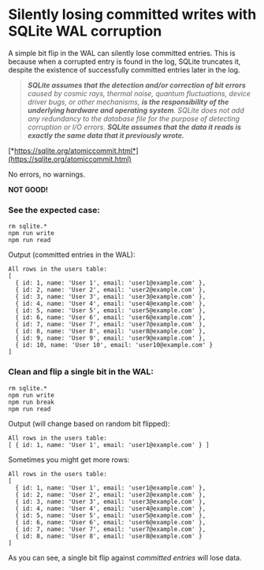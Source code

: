 # Silently losing committed writes with SQLite WAL corruption

A simple bit flip in the WAL can silently lose committed entries. This is because when a corrupted entry is found in the log, SQLite truncates it, despite the existence of successfully committed entries later in the log.


> ***SQLite assumes that the detection and/or correction of bit errors** caused by cosmic rays, thermal noise, quantum fluctuations, device driver bugs, or other mechanisms, **is the responsibility of the underlying hardware and operating system**. SQLite does not add any redundancy to the database file for the purpose of detecting corruption or I/O errors. **SQLite assumes that the data it reads is exactly the same data that it previously wrote.***

[*https://sqlite.org/atomiccommit.html*](https://sqlite.org/atomiccommit.html)

No errors, no warnings.

**NOT GOOD!**

### See the expected case:

```
rm sqlite.*
npm run write
npm run read
```

Output (committed entries in the WAL):

```
All rows in the users table:
[
  { id: 1, name: 'User 1', email: 'user1@example.com' },
  { id: 2, name: 'User 2', email: 'user2@example.com' },
  { id: 3, name: 'User 3', email: 'user3@example.com' },
  { id: 4, name: 'User 4', email: 'user4@example.com' },
  { id: 5, name: 'User 5', email: 'user5@example.com' },
  { id: 6, name: 'User 6', email: 'user6@example.com' },
  { id: 7, name: 'User 7', email: 'user7@example.com' },
  { id: 8, name: 'User 8', email: 'user8@example.com' },
  { id: 9, name: 'User 9', email: 'user9@example.com' },
  { id: 10, name: 'User 10', email: 'user10@example.com' }
]
```

### Clean and flip a single bit in the WAL:

```
rm sqlite.*
npm run write
npm run break
npm run read
```

Output (will change based on random bit flipped):

```
All rows in the users table:
[ { id: 1, name: 'User 1', email: 'user1@example.com' } ]
```

Sometimes you might get more rows:

```
All rows in the users table:
[
  { id: 1, name: 'User 1', email: 'user1@example.com' },
  { id: 2, name: 'User 2', email: 'user2@example.com' },
  { id: 3, name: 'User 3', email: 'user3@example.com' },
  { id: 4, name: 'User 4', email: 'user4@example.com' },
  { id: 5, name: 'User 5', email: 'user5@example.com' },
  { id: 6, name: 'User 6', email: 'user6@example.com' },
  { id: 7, name: 'User 7', email: 'user7@example.com' },
  { id: 8, name: 'User 8', email: 'user8@example.com' }
]
```

As you can see, a single bit flip against _committed entries_ will lose data.
